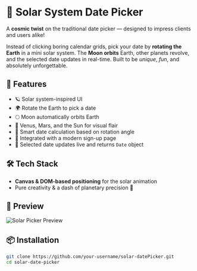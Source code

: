 # 🌌 Solar System Date Picker

A **cosmic twist** on the traditional date picker — designed to impress clients and users alike!

Instead of clicking boring calendar grids, pick your date by **rotating the Earth** in a mini solar system. The **Moon orbits** Earth, other planets revolve, and the selected date updates in real-time. Built to be *unique*, *fun*, and absolutely unforgettable.

## 🚀 Features

- 🪐 Solar system-inspired UI  
- 🌍 Rotate the Earth to pick a date  
- 🌕 Moon automatically orbits Earth  
- 🌟 Venus, Mars, and the Sun for visual flair  
- 🧠 Smart date calculation based on rotation angle  
- 🎯 Integrated with a modern sign-up page  
- 📅 Selected date updates live and returns `Date` object

## 🛠️ Tech Stack

- **Canvas & DOM-based positioning** for the solar animation  
- Pure creativity & a dash of planetary precision 🌌

## 📸 Preview

![Solar Picker Preview](./preview.gif) <!-- Add your actual preview image or gif -->

## 📦 Installation

```bash
git clone https://github.com/your-username/solar-datePicker.git
cd solar-date-picker

